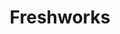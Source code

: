 ---
blog: https://blog.freshworks.com/
facebook: https://facebook.com/FreshworksInc
googleplus: https://plus.google.com/+Freshworks
linkedin: http://linkedin.com/company/1377014
logohandle: freshworks
sort: freshworks
title: Freshworks
twitter: https://x.com/FreshworksInc
website: https://www.freshworks.com/
youtube: https://youtube.com/channel/UCYtaa2E7NSvf3uD9DbsDYZA
---